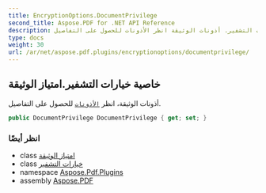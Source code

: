 ```yaml
---
title: EncryptionOptions.DocumentPrivilege
second_title: Aspose.PDF for .NET API Reference
description: خاصية خيارات التشفير. أذونات الوثيقة انظر الأذونات للحصول على التفاصيل
type: docs
weight: 30
url: /ar/net/aspose.pdf.plugins/encryptionoptions/documentprivilege/
---
```

## خاصية خيارات التشفير.امتياز الوثيقة

أذونات الوثيقة، انظر [`الأذونات`](../../../aspose.pdf/permissions/) للحصول على التفاصيل.

```csharp
public DocumentPrivilege DocumentPrivilege { get; set; }
```

### انظر أيضًا

* class [امتياز الوثيقة](../../../aspose.pdf.facades/documentprivilege/)
* class [خيارات التشفير](../)
* namespace [Aspose.Pdf.Plugins](../../../aspose.pdf.plugins/)
* assembly [Aspose.PDF](../../../)